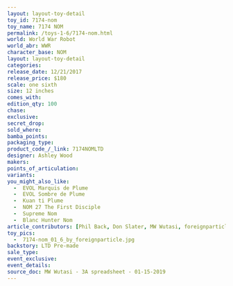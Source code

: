 ```yaml
---
layout: layout-toy-detail 
toy_id: 7174-nom
toy_name: 7174 NOM
permalink: /toys-1-6/7174-nom.html
world: World War Robot
world_abr: WWR
character_base: NOM
layout: layout-toy-detail
categories: 
release_date: 12/21/2017
release_price: $180 
scale: one sixth
size: 12 inches
comes_with: 
edition_qty: 100
chase: 
exclusive: 
secret_drop: 
sold_where: 
bamba_points: 
packaging_type: 
product_code_/_link: 7174NOMLTD
designer: Ashley Wood
makers: 
points_of_articulation: 
variants: 
you_might_also_like: 
  -  EVOL Marquis de Plume
  -  EVOL Sombre de Plume
  -  Kuan ti Plume
  -  NOM 27 The First Disciple
  -  Supreme Nom
  -  Blanc Hunter Nom
article_contributors: [Phil Back, Don Slater, MW Wutasi, foreignparticle]
toy_pics: 
  -  7174-nom_01_6_by_foreignparticle.jpg
backstory: LTD Pre-made
sale_type: 
event_exclusive: 
event_details: 
source_doc: MW Wutasi - 3A spreadsheet - 01-15-2019
---
```


